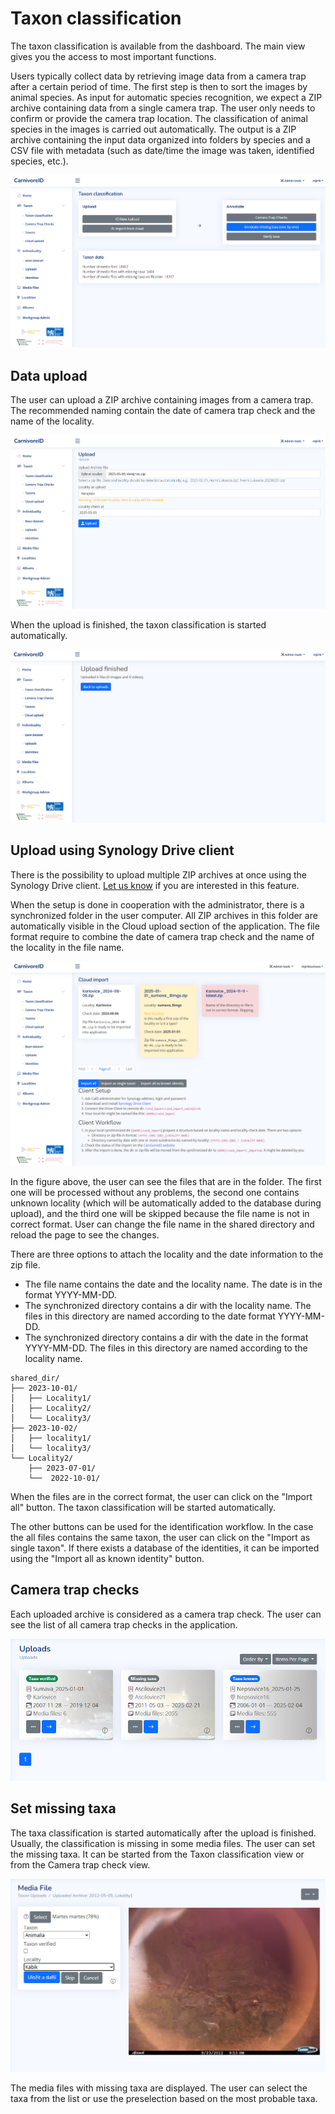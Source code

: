 # Taxon classification

The taxon classification is available from the dashboard. The main view gives you the access to most important functions.

Users typically collect data by retrieving image data from a camera trap after a certain period of time. 
The first step is then to sort the images by animal species. 
As input for automatic species recognition, we expect a ZIP archive containing data from a single camera trap. 
The user only needs to confirm or provide the camera trap location. 
The classification of animal species in the images is carried out automatically. 
The output is a ZIP archive containing the input data organized into folders by species and a CSV file with metadata (such as date/time the image was taken, identified species, etc.).



![taxon classification](media/taxon_classification.png)

## Data upload

The user can upload a ZIP archive containing images from a camera trap. The recommended naming 
contain the date of camera trap check and the name of the locality.

![upload species](media/upload_species.png)

When the upload is finished, the taxon classification is started automatically.

![upload finished](media/upload_finished.png)

## Upload using Synology Drive client

There is the possibility to upload multiple ZIP archives at once using the Synology Drive client. [Let us know](contact.md) if you are interested in this feature.

When the setup is done in cooperation with the administrator, there is a synchronized folder in the user computer.
All ZIP archives in this folder are automatically visible in the Cloud upload section of the application.
The file format require to combine the date of camera trap check and the name of the locality in the file name.

![synology upload](media/upload_cloud.png)

In the figure above, the user can see the files that are in the folder. The first one will be processed 
without any problems, the second one contains unknown locality (which will be automatically added to the database during upload),
and the third one will be skipped because the file name is not in correct format. 
User can change the file name in the shared directory and reload the page to see the changes.

There are three options to attach the locality and the date information to the zip file. 
* The file name contains the date and the locality name. The date is in the format YYYY-MM-DD.
* The synchronized directory contains a dir with the locality name. The files in this directory are named according to the date format YYYY-MM-DD.
* The synchronized directory contains a dir with the date in the format YYYY-MM-DD. The files in this directory are named according to the locality name.

```aiignore
shared_dir/
├── 2023-10-01/
│   ├── Locality1/
│   ├── Locality2/
│   └── Locality3/
├── 2023-10-02/
│   ├── locality1/
│   └── locality3/
└── Locality2/
    ├── 2023-07-01/
    └──  2022-10-01/
```

When the files are in the correct format, the user can click on the "Import all" button. The taxon classification will be started automatically.

The other buttons can be used for the identification workflow. In the case the all files contains the same taxon, the user can click on the "Import as single taxon".
If there exists a database of the identities, it can be imported using the "Import all as known identity" button.


## Camera trap checks

Each uploaded archive is considered as a camera trap check. The user can see the list of all camera trap checks in the application.


![camera trap checks](media/uploads_taxa.png)



## Set missing taxa

The taxa classification is started automatically after the upload is finished. Usually, the classification is missing in
some media files. The user can set the missing taxa. It can be started from the Taxon classification view or from the Camera trap check view.

![set missing taxa](media/add_missing_taxon.png)

The media files with missing taxa are displayed. The user can select the taxa from the list or use the preselection based on the most probable taxa.


[//]: # (## Taxon verification)









